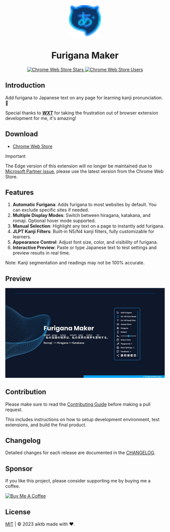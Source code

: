 <div align="center">
    <a href="https://furiganamaker.app" target="_blank">
      <img src="./apps/extension/src/assets/icons/Logo.svg" alt="homepage" width="100" height="100">
    </a>
    <h1>Furigana Maker</h1>
    <p>
      <a href="https://chromewebstore.google.com/detail/furigana-maker/heodojceeinbkfjfilnfminlkgbacpfp" target="_blank">
        <img alt="Chrome Web Store Stars" src="https://img.shields.io/chrome-web-store/rating/heodojceeinbkfjfilnfminlkgbacpfp?style=social&logo=googlechrome&logoColor=FCC420">
      </a>
      <a href="https://chromewebstore.google.com/detail/furigana-maker/heodojceeinbkfjfilnfminlkgbacpfp" target="_blank">
        <img alt="Chrome Web Store Users" src="https://img.shields.io/chrome-web-store/users/heodojceeinbkfjfilnfminlkgbacpfp?style=social&logo=googlechrome&logoColor=FCC420">
      </a>
    </p>
</div>


## Introduction

Add furigana to Japanese text on any page for learning kanji pronunciation. 🤔

Special thanks to **_[WXT](https://wxt.dev/)_** for taking the frustration out of browser extension development for me, it's amazing!

## Download

- [Chrome Web Store](https://chromewebstore.google.com/detail/furigana-maker/heodojceeinbkfjfilnfminlkgbacpfp)

> [!IMPORTANT]
> The Edge version of this extension will no longer be maintained due to [Microsoft Partner issue](https://github.com/aiktb/furiganamaker/issues/21), please use the latest version from the Chrome Web Store.

## Features

1. **Automatic Furigana**: Adds furigana to most websites by default. You can exclude specific sites if needed.
2. **Multiple Display Modes**: Switch between hiragana, katakana, and romaji. Optional hover mode supported.
3. **Manual Selection**: Highlight any text on a page to instantly add furigana.
4. **JLPT Kanji Filters**: Built-in N5/N4 kanji filters, fully customizable for learners.
5. **Appearance Control**: Adjust font size, color, and visibility of furigana.
6. **Interactive Preview**: Paste or type Japanese text to test settings and preview results in real time.

Note: Kanji segmentation and readings may not be 100% accurate.
## Preview

![Preview](./.github/social-preview.jpg)


## Contribution

Please make sure to read the [Contributing Guide](./.github/CONTRIBUTING.md) before making a pull request.

This includes instructions on how to setup development environment, test extensions, and build the final product.

## Changelog

Detailed changes for each release are documented in the [CHANGELOG](./apps/extension/CHANGELOG.md).

## Sponsor

If you like this project, please consider supporting me by buying me a coffee.

<a href="https://www.buymeacoffee.com/aiktb" target="_blank">
  <img src="https://cdn.buymeacoffee.com/buttons/v2/default-yellow.png" alt="Buy Me A Coffee" width="200" height="55">
</a>

## License

[MIT](./LICENSE) | © 2023 aiktb made with ❤️.
